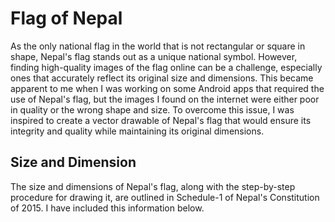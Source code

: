 # Flag of Nepal


As the only national flag in the world that is not rectangular or square in shape, Nepal's flag stands out as a unique national symbol. However, finding high-quality images of the flag online can be a challenge, especially ones that accurately reflect its original size and dimensions. This became apparent to me when I was working on some Android apps that required the use of Nepal's flag, but the images I found on the internet were either poor in quality or the wrong shape and size. To overcome this issue, I was inspired to create a vector drawable of Nepal's flag that would ensure its integrity and quality while maintaining its original dimensions.

## Size and Dimension
The size and dimensions of Nepal's flag, along with the step-by-step procedure for drawing it, are outlined in Schedule-1 of Nepal's Constitution of 2015. I have included this information below.
